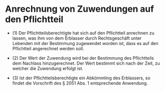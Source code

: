 # Anrechnung von Zuwendungen auf den Pflichtteil

- (1) Der Pflichtteilsberechtigte hat sich auf den Pflichtteil anrechnen zu lassen, was ihm von dem Erblasser durch Rechtsgeschäft unter Lebenden mit der Bestimmung zugewendet worden ist, dass es auf den Pflichtteil angerechnet werden soll.

- (2) Der Wert der Zuwendung wird bei der Bestimmung des Pflichtteils dem Nachlass hinzugerechnet. Der Wert bestimmt sich nach der Zeit, zu welcher die Zuwendung erfolgt ist.

- (3) Ist der Pflichtteilsberechtigte ein Abkömmling des Erblassers, so findet die Vorschrift des § 2051 Abs. 1 entsprechende Anwendung.

